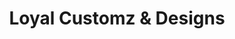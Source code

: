 ---
title: "Loyal Customz & Designs"
url: /spartanburg/loyal-customz-und-designs/
shop: Kleidung
---